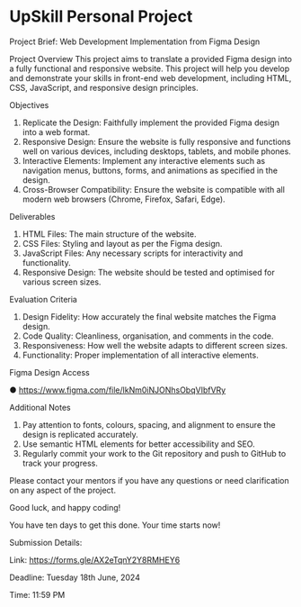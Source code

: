 # UpSkill Personal Project

Project Brief: Web Development Implementation from Figma Design

Project Overview
This project aims to translate a provided Figma design into a fully functional and responsive
website. This project will help you develop and demonstrate your skills in front-end web
development, including HTML, CSS, JavaScript, and responsive design principles.


Objectives
1. Replicate the Design: Faithfully implement the provided Figma design into a web
format.
2. Responsive Design: Ensure the website is fully responsive and functions well on
various devices, including desktops, tablets, and mobile phones.
3. Interactive Elements: Implement any interactive elements such as navigation menus,
buttons, forms, and animations as specified in the design.
4. Cross-Browser Compatibility: Ensure the website is compatible with all modern web
browsers (Chrome, Firefox, Safari, Edge).


Deliverables
1. HTML Files: The main structure of the website.
2. CSS Files: Styling and layout as per the Figma design.
3. JavaScript Files: Any necessary scripts for interactivity and functionality.
4. Responsive Design: The website should be tested and optimised for various screen
sizes.


Evaluation Criteria
1. Design Fidelity: How accurately the final website matches the Figma design.
2. Code Quality: Cleanliness, organisation, and comments in the code.
3. Responsiveness: How well the website adapts to different screen sizes.
4. Functionality: Proper implementation of all interactive elements.


Figma Design Access

● https://www.figma.com/file/lkNm0iNJONhsObqVIbfVRy


Additional Notes
1. Pay attention to fonts, colours, spacing, and alignment to ensure the design is replicated
accurately.
2. Use semantic HTML elements for better accessibility and SEO.
3. Regularly commit your work to the Git repository and push to GitHub to track your
progress.

Please contact your mentors if you have any questions or need clarification on any aspect of the
project.

Good luck, and happy coding!

You have ten days to get this done. Your time starts now!


Submission Details:

Link: https://forms.gle/AX2eTqnY2Y8RMHEY6

Deadline: Tuesday 18th June, 2024

Time: 11:59 PM